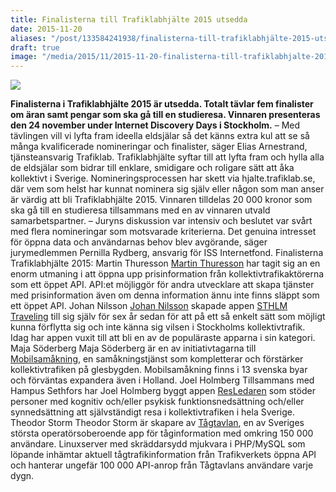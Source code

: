 ```yaml
---
title: Finalisterna till Trafiklabhjälte 2015 utsedda
date: 2015-11-20
aliases: "/post/133584241938/finalisterna-till-trafiklabhjälte-2015-utsedda"
draft: true
image: "/media/2015/11/2015-11-20-finalisterna-till-trafiklabhjalte-2015-utsedda-1.png"
---
```


 

![](/media/2015/11/2015-11-20-finalisterna-till-trafiklabhjalte-2015-utsedda-1.png)


**Finalisterna i Trafiklabhjälte 2015 är utsedda. Totalt tävlar fem finalister om äran samt pengar som ska gå till en studieresa. Vinnaren presenteras den 24 november under Internet Discovery Days i Stockholm.**
– Med tävlingen vill vi lyfta fram ideella eldsjälar så det känns extra kul att se så många kvalificerade nomineringar och finalister, säger Elias Arnestrand, tjänsteansvarig Trafiklab.
Trafiklabhjälte syftar till att lyfta fram och hylla alla de eldsjälar som bidrar till enklare, smidigare och roligare sätt att åka kollektivt i Sverige. Nomineringsprocessen har skett via hjalte.trafiklab.se, där vem som helst har kunnat nominera sig själv eller någon som man anser är värdig att bli Trafiklabhjälte 2015. Vinnaren tilldelas 20 000 kronor som ska gå till en studieresa tillsammans med en av vinnaren utvald samarbetspartner.
– Juryns diskussion var intensiv och beslutet var svårt med flera nomineringar som motsvarade kriterierna. Det genuina intresset för öppna data och användarnas behov blev avgörande, säger jurymedlemmen Pernilla Rydberg, ansvarig för ISS Internetfond.
Finalisterna Trafiklabhjälte 2015:
Martin Thuresson
[Martin Thuresson](http://www.yathra.se/) har tagit sig an en enorm utmaning i att öppna upp prisinformation från kollektivtrafikaktörerna som ett öppet API. API:et möjliggör för andra utvecklare att skapa tjänster med prisinformation även om denna information ännu inte finns släppt som ett öppet API.
Johan Nilsson
[Johan Nilsson](https://www.linkedin.com/in/johanjohan) skapade appen [STHLM Traveling](http://markupartist.com/sthlmtraveling/) till sig själv för sex år sedan för att på ett så enkelt sätt som möjligt kunna förflytta sig och inte känna sig vilsen i Stockholms kollektivtrafik. Idag har appen vuxit till att bli en av de populäraste apparna i sin kategori.
Maja Söderberg
Maja Söderberg är en av initiativtagarna till [Mobilsamåkning](http://www.mobilsamakning.se/), en samåkningstjänst som kompletterar och förstärker kollektivtrafiken på glesbygden. Mobilsamåkning finns i 13 svenska byar och förväntas expandera även i Holland.
Joel Holmberg
Tillsammans med Hampus Sethfors har Joel Holmberg byggt appen [ResLedaren](http://www.resledaren.se/) som stöder personer med kognitiv och/eller psykisk funktionsnedsättning och/eller synnedsättning att självständigt resa i kollektivtrafiken i hela Sverige.
Theodor Storm
Theodor Storm är skapare av [Tågtavlan](http://www.tstorm.se/), en av Sveriges största operatörsoberoende app för tåginformation med omkring 150 000 användare. Linuxserver med skräddarsydd mjukvara i PHP/MySQL som löpande inhämtar aktuell tågtrafikinformation från Trafikverkets öppna API och hanterar ungefär 100 000 API-anrop från Tågtavlans användare varje dygn.
 
